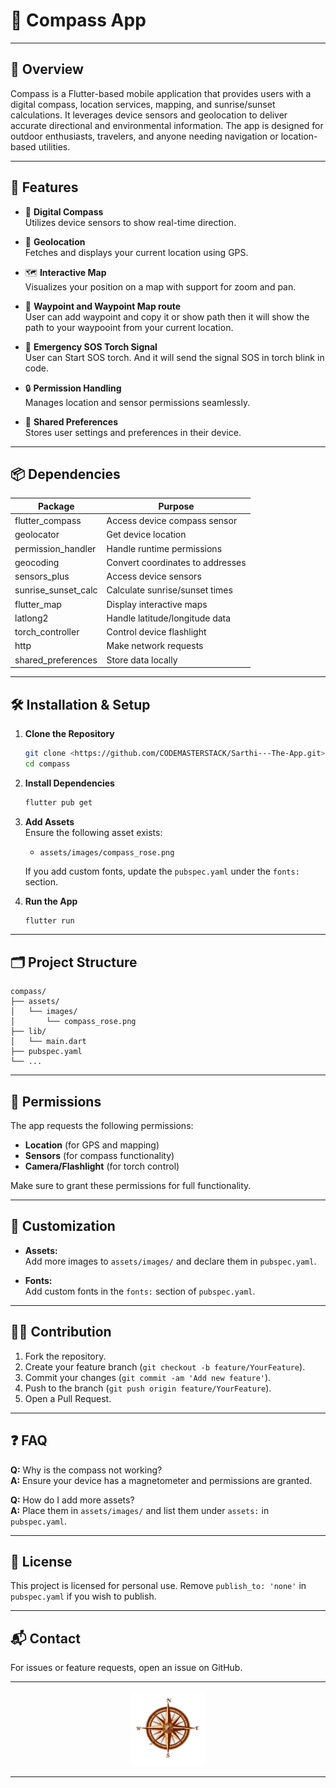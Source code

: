 # 🧭 Compass App

---

## 📖 Overview

Compass is a Flutter-based mobile application that provides users with a digital compass, location services, mapping, and sunrise/sunset calculations. It leverages device sensors and geolocation to deliver accurate directional and environmental information. The app is designed for outdoor enthusiasts, travelers, and anyone needing navigation or location-based utilities.

---

## 🚀 Features

- 🧭 **Digital Compass**  
  Utilizes device sensors to show real-time direction.

- 📍 **Geolocation**  
  Fetches and displays your current location using GPS.

- 🗺️ **Interactive Map**  
  Visualizes your position on a map with support for zoom and pan.

- 🌅 **Waypoint and Waypoint Map route**  
  User can add waypoint and copy it or show path then it will show the path to your waypooint from your current location.
  
- 🔦 **Emergency SOS Torch Signal**  
  User can Start SOS torch. And it will send the signal SOS in torch blink in code.

- 🔒 **Permission Handling**  
  Manages location and sensor permissions seamlessly.

- 💾 **Shared Preferences**  
  Stores user settings and preferences in their device.

---

## 📦 Dependencies

| Package                | Purpose                                    |
|------------------------|--------------------------------------------|
| flutter_compass        | Access device compass sensor               |
| geolocator             | Get device location                        |
| permission_handler     | Handle runtime permissions                 |
| geocoding              | Convert coordinates to addresses           |
| sensors_plus           | Access device sensors                      |
| sunrise_sunset_calc    | Calculate sunrise/sunset times             |
| flutter_map            | Display interactive maps                   |
| latlong2               | Handle latitude/longitude data             |
| torch_controller       | Control device flashlight                  |
| http                   | Make network requests                      |
| shared_preferences     | Store data locally                         |

---

## 🛠️ Installation & Setup

1. **Clone the Repository**
    ```bash
    git clone <https://github.com/CODEMASTERSTACK/Sarthi---The-App.git>
    cd compass
    ```

2. **Install Dependencies**
    ```bash
    flutter pub get
    ```

3. **Add Assets**  
   Ensure the following asset exists:
   - `assets/images/compass_rose.png`

   If you add custom fonts, update the `pubspec.yaml` under the `fonts:` section.

4. **Run the App**
    ```bash
    flutter run
    ```

---

## 🗂️ Project Structure

```
compass/
├── assets/
│   └── images/
│       └── compass_rose.png
├── lib/
│   └── main.dart
├── pubspec.yaml
└── ...
```

---

## 🔑 Permissions

The app requests the following permissions:

- **Location** (for GPS and mapping)
- **Sensors** (for compass functionality)
- **Camera/Flashlight** (for torch control)

Make sure to grant these permissions for full functionality.

---

## 📝 Customization

- **Assets:**  
  Add more images to `assets/images/` and declare them in `pubspec.yaml`.

- **Fonts:**  
  Add custom fonts in the `fonts:` section of `pubspec.yaml`.

---

## 🧑‍💻 Contribution

1. Fork the repository.
2. Create your feature branch (`git checkout -b feature/YourFeature`).
3. Commit your changes (`git commit -am 'Add new feature'`).
4. Push to the branch (`git push origin feature/YourFeature`).
5. Open a Pull Request.

---

## ❓ FAQ

**Q:** Why is the compass not working?  
**A:** Ensure your device has a magnetometer and permissions are granted.

**Q:** How do I add more assets?  
**A:** Place them in `assets/images/` and list them under `assets:` in `pubspec.yaml`.

---

## 📄 License

This project is licensed for personal use. Remove `publish_to: 'none'` in `pubspec.yaml` if you wish to publish.

---

## 📬 Contact

For issues or feature requests, open an issue on GitHub.

---

<div align="center">
  <img src="assets/images/compass_rose.png" alt="Compass Rose" width="120"/>
</div>

---

